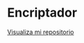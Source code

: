 # Encriptador

 <a href=https://anthonyar1asportuguez.github.io/Encriptador/>Visualiza mi repositorio</a>
